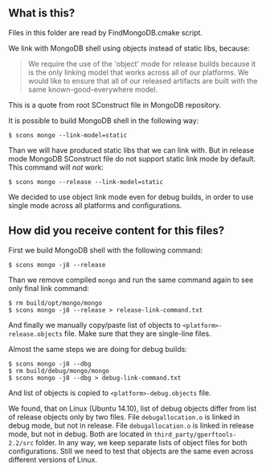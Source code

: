What is this? 
-------------

Files in this folder are read by FindMongoDB.cmake script.

We link with MongoDB shell using objects instead of static libs, because:

> We require the use of the 'object' mode for release builds because it is the only linking
> model that works across all of our platforms. We would like to ensure that all of our
> released artifacts are built with the same known-good-everywhere model.

This is a quote from root SConstruct file in MongoDB repository. 

It is possible to build MongoDB shell in the following way:

    $ scons mongo --link-model=static
    
Than we will have produced static libs that we can link with. But in release mode MongoDB 
SConstruct file do not support static link mode by default. This command will *not* work:

    $ scons mongo --release --link-model=static
    
We decided to use object link mode even for debug builds, in order to use single mode across 
all platforms and configurations. 

How did you receive content for this files?
-------------------------------------------

First we build MongoDB shell with the following command:

    $ scons mongo -j8 --release
    
Than we remove compiled `mongo` and run the same command again to see only final link command:

    $ rm build/opt/mongo/mongo
    $ scons mongo -j8 --release > release-link-command.txt
    
And finally we manually copy/paste list of objects to `<platform>-release.objects` file. Make sure 
that they are single-line files. 

Almost the same steps we are doing for debug builds:

    $ scons mongo -j8 --dbg
    $ rm build/debug/mongo/mongo
    $ scons mongo -j8 --dbg > debug-link-command.txt
    
And list of objects is copied to `<platform>-debug.objects` file.

We found, that on Linux (Ubuntu 14.10), list of debug objects differ from list of release objects only 
by two files. File `debugallocation.o` is linked in debug mode, but not in release. 
File `debugallocation.o` is linked in release mode, but not in debug. Both are located 
in `third_party/gperftools-2.2/src` folder. In any way, we keep separate lists of object files 
for both configurations. Still we need to test that objects are the same even across different 
versions of Linux.

